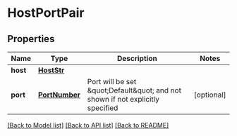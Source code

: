 # HostPortPair

## Properties
Name | Type | Description | Notes
------------ | ------------- | ------------- | -------------
**host** | [**HostStr**](HostStr.md) |  | 
**port** | [**PortNumber**](PortNumber.md) | Port will be set \&quot;Default\&quot; and not shown if not explicitly specified | [optional] 

[[Back to Model list]](../README.md#documentation-for-models) [[Back to API list]](../README.md#documentation-for-api-endpoints) [[Back to README]](../README.md)


